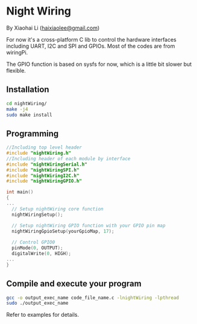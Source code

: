 # Night Wiring

By Xiaohai Li (haixiaolee@gmail.com)

For now it's a cross-platform C lib to control the hardware interfaces including UART, I2C and SPI and GPIOs.
Most of the codes are from wiringPi.

The GPIO function is based on sysfs for now, which is a little bit slower but flexible.

## Installation

```sh
cd nightWiring/
make -j4
sudo make install
```

## Programming

```C
//Including top level header
#include "nightWiring.h"
//Including header of each module by interface
#include "nightWiringSerial.h"
#include "nightWiringSPI.h"
#include "nightWiringI2C.h"
#include "nightWiringGPIO.h"

int main()
{
...
  // Setup nightWiring core function
  nightWiringSetup();

  // Setup nightWiring GPIO function with your GPIO pin map
  nightWiringGpioSetup(yourGpioMap, 17);
  
  // Control GPIO0
  pinMode(0, OUTPUT);  
  digitalWrite(0, HIGH);  
...
}
```

## Compile and execute your program

```sh
gcc -o output_exec_name code_file_name.c -lnightWiring -lpthread
sudo ./output_exec_name
```

Refer to examples for details.

